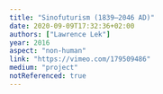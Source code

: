 ```yaml
---
title: "Sinofuturism (1839–2046 AD)"
date: 2020-09-09T17:32:36+02:00
authors: ["Lawrence Lek"]
year: 2016
aspect: "non-human"
link: "https://vimeo.com/179509486"
medium: "project"
notReferenced: true
---
```

